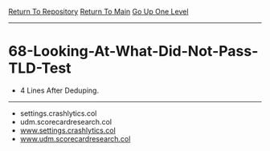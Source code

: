 [Return To Repository](https://github.com/DigitalWarrior/piholeparser/)
[Return To Main](https://github.com/DigitalWarrior/piholeparser/blob/master/RecentRunLogs/Mainlog.md)
[Go Up One Level](https://github.com/DigitalWarrior/piholeparser/blob/master/RecentRunLogs/TopLevelScripts/.md)
____________________________________
# 68-Looking-At-What-Did-Not-Pass-TLD-Test
* 4 Lines After Deduping. 
____________________________________________________
* settings.crashlytics.col
* udm.scorecardresearch.col
* www.settings.crashlytics.col
* www.udm.scorecardresearch.col

